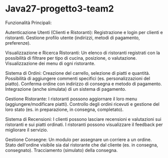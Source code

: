 # Java27-progetto3-team2

Funzionalità Principali:

Autenticazione Utenti (Clienti e Ristoranti):
Registrazione e login per clienti e ristoranti.
Gestione profilo utente (indirizzi, metodi di pagamento, preferenze).

Visualizzazione e Ricerca Ristoranti:
Un elenco di ristoranti registrati con la possibilità di filtrare per tipo di cucina, posizione, o valutazione.
Visualizzazione dei menu di ogni ristorante.

Sistema di Ordini:
Creazione del carrello, selezione di piatti e quantità.
Possibilità di aggiungere commenti specifici (es. personalizzazioni del piatto).
Conferma ordine con indirizzo di consegna e metodo di pagamento.
Integrazione (anche simulata) di un sistema di pagamento.

Gestione Ristorante:
I ristoranti possono aggiornare il loro menu (aggiungere/modificare piatti).
Controllo degli ordini ricevuti e gestione del loro stato (es. in preparazione, in consegna, completato).

Sistema di Recensioni:
I clienti possono lasciare recensioni e valutazioni sui ristoranti e sui piatti ordinati.
I ristoranti possono visualizzare il feedback per migliorare il servizio.

Gestione Consegne:
Un modulo per assegnare un corriere a un ordine.
Stato dell'ordine visibile sia dal ristorante che dal cliente (es. in consegna, consegnato).
Tracciamento (simulato) della consegna.